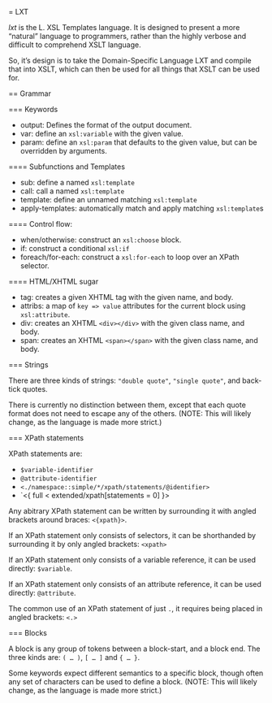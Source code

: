= LXT

*lxt* is the L. XSL Templates language.
It is designed to present a more “natural” language to programmers,
rather than the highly verbose and difficult to comprehend XSLT language.

So, it’s design is to take the Domain-Specific Language LXT and compile that into XSLT,
which can then be used for all things that XSLT can be used for.

== Grammar

=== Keywords

* output: Defines the format of the output document.
* var: define an `xsl:variable` with the given value.
* param: define an `xsl:param` that defaults to the given value, but can be overridden by arguments.

==== Subfunctions and Templates
* sub: define a named `xsl:template`
* call: call a named `xsl:template`
* template: define an unnamed matching `xsl:template`
* apply-templates: automatically match and apply matching `xsl:template`s

==== Control flow:
* when/otherwise: construct an `xsl:choose` block.
* if: construct a conditional `xsl:if`
* foreach/for-each: construct a `xsl:for-each` to loop over an XPath selector.

==== HTML/XHTML sugar
* tag: creates a given XHTML tag with the given name, and body.
* attribs: a map of `key => value` attributes for the current block using `xsl:attribute`.
* div: creates an XHTML `<div></div>` with the given class name, and body.
* span: creates an XHTML `<span></span>` with the given class name, and body.

=== Strings

There are three kinds of strings: `"double quote"`, `"single quote"`, and back-tick quotes.

There is currently no distinction between them, except that each quote format does not need to escape any of the others.
(NOTE: This will likely change, as the language is made more strict.)

=== XPath statements

XPath statements are:
* `$variable-identifier`
* `@attribute-identifier`
* `<./namespace::simple/*/xpath/statements/@identifier>`
* `<{ full < extended/xpath[statements = 0] }>

Any abitrary XPath statement can be written by surrounding it with angled brackets around braces: `<{xpath}>`.

If an XPath statement only consists of selectors, it can be shorthanded by surrounding it by only angled brackets: `<xpath>`

If an XPath statement only consists of a variable reference, it can be used directly: `$variable`.

If an XPath statement only consists of an attribute reference, it can be used directly: `@attribute`.

The common use of an XPath statement of just `.`, it requires being placed in angled brackets: `<.>`

=== Blocks

A block is any group of tokens between a block-start, and a block end. The three kinds are: `( … )`, `[ … ]` and `{ … }`.

Some keywords expect different semantics to a specific block, though often any set of characters can be used to define a block.
(NOTE: This will likely change, as the language is made more strict.)
